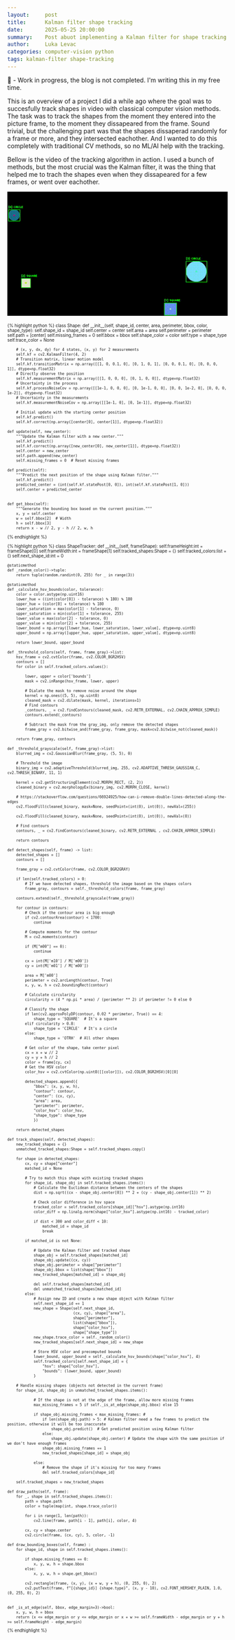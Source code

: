 ```yaml
---
layout:     post
title:      Kalman filter shape tracking
date:       2025-05-25 20:00:00
summary:    Post abuot implementing a Kalman filter for shape tracking in Python.
author:     Luka Levac
categories: computer-vision python 
tags: kalman-filter shape-tracking
---
```


👷 - Work in progress, the blog is not completed. I'm writing this in my free time.

This is an overview of a project I did a while ago where the goal was to succesfully track shapes in video with classical computer vision methods. The task was to track the shapes from the moment they entered into the picture frame, to the moment they dissapeared from the frame. Sound trivial, but the challenging part was that the shapes dissaperad randomly for a frame or more, and they intersected eachother. And I wanted to do this completely with traditional CV methods, so no ML/AI help with the tracking. 

Bellow is the video of the tracking algorithm in action. I used a bunch of methods, but the most crucial was the Kalman filter, it was the thing that helped me to trach the shapes even when they dissapeared for a few frames, or went over eachother. 

![Shape tracking](/images/tracked-shapes.gif)

<div style="font-size: 0.7em;">
{% highlight python %}
class Shape:
    def __init__(self, shape_id, center, area, perimeter, bbox, color, shape_type):
        self.shape_id = shape_id
        self.center = center
        self.area = area
        self.perimeter = perimeter
        self.path = [center] 
        self.missing_frames = 0
        self.bbox = bbox
        self.shape_color = color
        self.type = shape_type
        self.trace_color = None

        # (x, y, dx, dy) for 4 states, (x, y) for 2 measurements
        self.kf = cv2.KalmanFilter(4, 2)  
        # Transition matrix, linear motion model
        self.kf.transitionMatrix = np.array([[1, 0, 0.1, 0], [0, 1, 0, 1], [0, 0, 0.1, 0], [0, 0, 0, 1]], dtype=np.float32)
        # Directly observe the position
        self.kf.measurementMatrix = np.array([[1, 0, 0, 0], [0, 1, 0, 0]], dtype=np.float32)
        # Uncertainty in the process
        self.kf.processNoiseCov = np.array([[1e-1, 0, 0, 0], [0, 1e-1, 0, 0], [0, 0, 1e-2, 0], [0, 0, 0, 1e-2]], dtype=np.float32)
        # Uncertainty in the measurements
        self.kf.measurementNoiseCov = np.array([[1e-1, 0], [0, 1e-1]], dtype=np.float32)

        # Initial update with the starting center position
        self.kf.predict()
        self.kf.correct(np.array([center[0], center[1]], dtype=np.float32))

    def update(self, new_center):
        """Update the Kalman filter with a new center."""
        self.kf.predict()
        self.kf.correct(np.array([new_center[0], new_center[1]], dtype=np.float32))
        self.center = new_center
        self.path.append(new_center)
        self.missing_frames = 0  # Reset missing frames

    def predict(self):
        """Predict the next position of the shape using Kalman filter."""
        self.kf.predict()
        predicted_center = (int(self.kf.statePost[0, 0]), int(self.kf.statePost[1, 0]))
        self.center = predicted_center


    def get_bbox(self):
        """Generate the bounding box based on the current position."""
        x, y = self.center
        w = self.bbox[2]  # Width
        h = self.bbox[3]
        return x - w // 2, y - h // 2, w, h
{% endhighlight %}
</div>


<div style="font-size: 0.7em;">
{% highlight python %}
class ShapeTracker:
    def __init__(self, frameShape):
        self.frameHeight:int = frameShape[0]
        self.frameWidth:int = frameShape[1]
        self.tracked_shapes:Shape = {}
        self.tracked_colors:list = {}
        self.next_shape_id:int = 0    

    @staticmethod
    def _random_color()->tuple:
        return tuple(random.randint(0, 255) for _ in range(3))

    @staticmethod
    def _calculate_hsv_bounds(color, tolerance):
        color = color.astype(np.uint16)
        lower_hue = ((int(color[0]) - tolerance) % 180) % 180
        upper_hue = (color[0] + tolerance) % 180
        lower_saturation = max(color[1] - tolerance, 0)
        upper_saturation = min(color[1] + tolerance, 255)
        lower_value = max(color[2] - tolerance, 0)
        upper_value = min(color[2] + tolerance, 255)
        lower_bound = np.array([lower_hue, lower_saturation, lower_value], dtype=np.uint8)
        upper_bound = np.array([upper_hue, upper_saturation, upper_value], dtype=np.uint8)

        return lower_bound, upper_bound
    
    def _threshold_colors(self, frame, frame_gray)->list:
        hsv_frame = cv2.cvtColor(frame, cv2.COLOR_BGR2HSV)
        contours = []
        for color in self.tracked_colors.values():
            
            lower, upper = color['bounds']
            mask = cv2.inRange(hsv_frame, lower, upper)

            # Dialate the mask to remove noise around the shape
            kernel = np.ones((5, 5), np.uint8)
            cleaned_mask = cv2.dilate(mask, kernel, iterations=1)
            # Find contours
            _contours, _ = cv2.findContours(cleaned_mask, cv2.RETR_EXTERNAL, cv2.CHAIN_APPROX_SIMPLE)
            contours.extend(_contours)

            # Subtract the mask from the gray_img, only remove the detected shapes
            frame_gray = cv2.bitwise_and(frame_gray, frame_gray, mask=cv2.bitwise_not(cleaned_mask))

        return frame_gray, contours
    
    def _threshold_grayscale(self, frame_gray)->list:
        blurred_img = cv2.GaussianBlur(frame_gray, (5, 5), 0)

        # Threshold the image
        binary_img = cv2.adaptiveThreshold(blurred_img, 255, cv2.ADAPTIVE_THRESH_GAUSSIAN_C, cv2.THRESH_BINARY, 11, 1)

        kernel = cv2.getStructuringElement(cv2.MORPH_RECT, (2, 2))
        cleaned_binary = cv2.morphologyEx(binary_img, cv2.MORPH_CLOSE, kernel)

        # https://stackoverflow.com/questions/66924925/how-can-i-remove-double-lines-detected-along-the-edges
        cv2.floodFill(cleaned_binary, mask=None, seedPoint=(int(0), int(0)), newVal=(255))

        cv2.floodFill(cleaned_binary, mask=None, seedPoint=(int(0), int(0)), newVal=(0))

        # Find contours
        contours, _ = cv2.findContours(cleaned_binary, cv2.RETR_EXTERNAL , cv2.CHAIN_APPROX_SIMPLE)

        return contours

    def detect_shapes(self, frame) -> list:
        detected_shapes = []
        contours = []

        frame_gray = cv2.cvtColor(frame, cv2.COLOR_BGR2GRAY)

        if len(self.tracked_colors) > 0:
            # If we have detected shapes, threshold the image based on the shapes colors
            frame_gray, contours = self._threshold_colors(frame, frame_gray)

        contours.extend(self._threshold_grayscale(frame_gray))

        for contour in contours:
            # Check if the contour area is big enough
            if cv2.contourArea(contour) < 1700:
                continue

            # Compute moments for the contour
            M = cv2.moments(contour)

            if (M["m00"] == 0):
                continue

            cx = int(M['m10'] / M['m00'])
            cy = int(M['m01'] / M['m00'])

            area = M['m00']
            perimeter = cv2.arcLength(contour, True)
            x, y, w, h = cv2.boundingRect(contour)

            # Calculate circularity
            circularity = (4 * np.pi * area) / (perimeter ** 2) if perimeter != 0 else 0

            # Classify the shape
            if len(cv2.approxPolyDP(contour, 0.02 * perimeter, True)) == 4:
                shape_type = 'SQUARE'  # It's a square
            elif circularity > 0.8:
                shape_type = 'CIRCLE'  # It's a circle
            else:
                shape_type = 'OTRH'  # All other shapes

            # Get color of the shape, take center pixel
            cx = x + w // 2
            cy = y + h // 2
            color = frame[cy, cx]
            # Get the HSV color
            color_hsv = cv2.cvtColor(np.uint8([[color]]), cv2.COLOR_BGR2HSV)[0][0] 
                        
            detected_shapes.append({
                "bbox": (x, y, w, h), 
                "contour": contour, 
                "center": (cx, cy),
                "area": area,
                "perimeter": perimeter,
                "color_hsv": color_hsv,
                "shape_type": shape_type
                })

        return detected_shapes

    def track_shapes(self, detected_shapes):
        new_tracked_shapes = {}
        unmatched_tracked_shapes:Shape = self.tracked_shapes.copy()

        for shape in detected_shapes:
            cx, cy = shape["center"]
            matched_id = None

            # Try to match this shape with existing tracked shapes
            for shape_id, shape_obj in self.tracked_shapes.items():
                # Calculate the Euclidean distance between the centers of the shapes
                dist = np.sqrt((cx - shape_obj.center[0]) ** 2 + (cy - shape_obj.center[1]) ** 2)

                # Check color difference in hsv space
                tracked_color = self.tracked_colors[shape_id]["hsv"].astype(np.int16)
                color_diff = np.linalg.norm(shape["color_hsv"].astype(np.int16) - tracked_color)
                
                if dist < 300 and color_diff < 10:
                    matched_id = shape_id
                    break

            if matched_id is not None:

                # Update the Kalman filter and tracked shape
                shape_obj = self.tracked_shapes[matched_id]
                shape_obj.update((cx, cy))
                shape_obj.perimeter = shape["perimeter"]
                shape_obj.bbox = list(shape["bbox"])
                new_tracked_shapes[matched_id] = shape_obj

                del self.tracked_shapes[matched_id]
                del unmatched_tracked_shapes[matched_id]
            else:
                # Assign new ID and create a new shape object with Kalman filter
                self.next_shape_id += 1
                new_shape = Shape(self.next_shape_id, 
                                  (cx, cy), shape["area"], 
                                  shape["perimeter"], 
                                  list(shape["bbox"]),
                                  shape["color_hsv"],
                                  shape["shape_type"])
                new_shape.trace_color = self._random_color()
                new_tracked_shapes[self.next_shape_id] = new_shape

                # Store HSV color and precomputed bounds
                lower_bound, upper_bound = self._calculate_hsv_bounds(shape["color_hsv"], 4)
                self.tracked_colors[self.next_shape_id] = {
                    "hsv": shape["color_hsv"],
                    "bounds": (lower_bound, upper_bound)
                }

        # Handle missing shapes (objects not detected in the current frame)
        for shape_id, shape_obj in unmatched_tracked_shapes.items():
                
                # If the shape is not at the edge of the frame, allow more missing frames
                max_missing_frames = 5 if self._is_at_edge(shape_obj.bbox) else 15

                if shape_obj.missing_frames < max_missing_frames: #
                    if len(shape_obj.path) > 5: # Kalman filter need a few frames to predict the position, otherwise it will be too inaccurate
                        shape_obj.predict()  # Get predicted position using Kalman filter
                    else:
                        shape_obj.update(shape_obj.center) # Update the shape with the same position if we don't have enough frames
                    shape_obj.missing_frames += 1
                    new_tracked_shapes[shape_id] = shape_obj

                else:
                    # Remove the shape if it's missing for too many frames
                    del self.tracked_colors[shape_id]

        self.tracked_shapes = new_tracked_shapes

    def draw_paths(self, frame):
        for _, shape in self.tracked_shapes.items():
            path = shape.path
            color = tuple(map(int, shape.trace_color))

            for i in range(1, len(path)):
                cv2.line(frame, path[i - 1], path[i], color, 4)

            cx, cy = shape.center
            cv2.circle(frame, (cx, cy), 5, color, -1)

    def draw_bounding_boxes(self, frame) :
        for shape_id, shape in self.tracked_shapes.items():
            
            if shape.missing_frames == 0:
                x, y, w, h = shape.bbox 
            else:
                x, y, w, h = shape.get_bbox()
                
            cv2.rectangle(frame, (x, y), (x + w, y + h), (0, 255, 0), 2)
            cv2.putText(frame, f"[{shape_id}] {shape.type}", (x, y - 10), cv2.FONT_HERSHEY_PLAIN, 1.0, (0, 255, 0), 2)


    def _is_at_edge(self, bbox, edge_margin=3)->bool:
        x, y, w, h = bbox
        return (x <= edge_margin or y <= edge_margin or x + w >= self.frameWidth - edge_margin or y + h >= self.frameHeight - edge_margin)
{% endhighlight %}
</div>

[^1]: https://en.wikipedia.org/wiki/Kalman_filter